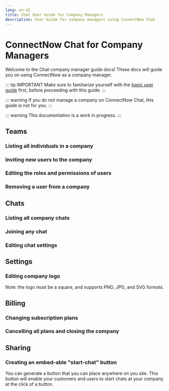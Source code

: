 ```yaml
---
lang: en-US
title: Chat User Guide for Company Managers
description: User Guide for company managers using ConnectNow Chat
---
```


# ConnectNow Chat for Company Managers

Welcome to the Chat company manager guide docs! These docs will guide you on using ConnectNow as a company manager.

::: tip IMPORTANT
Make sure to familiarize yourself with the [basic user guide](user-guide.md) first, before proceeding with this guide.
:::

::: warning
If you do not manage a company on ConnectNow Chat, this guide is not for you.
:::

::: warning
This documentation is a work in progress.
:::

## Teams

### Listing all individuals in a company

### Inviting new users to the company

### Editing the roles and permissions of users

### Removing a user from a company

## Chats

### Listing all company chats

### Joining any chat

### Editing chat settings

## Settings

### Editing company logo

Note: the logo must be a square, and supports PNG, JPG, and SVG formats.

## Billing

### Changing subscription plans

### Cancelling all plans and closing the company

## Sharing

### Creating an embed-able "start-chat" button

You can generate a button that you can place anywhere on you site. This button will enable your customers and users to start chats at your company at the click of a button.
